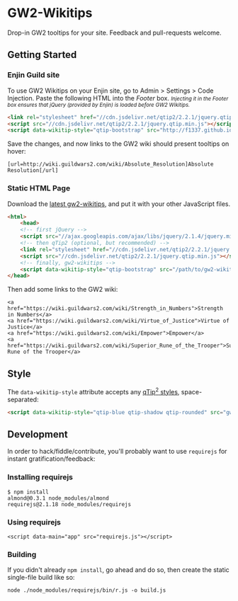 # GW2-Wikitips

Drop-in GW2 tooltips for your site. Feedback and pull-requests welcome.

## Getting Started

### Enjin Guild site

To use GW2 Wikitips on your Enjin site, go to Admin > Settings > Code Injection. Paste the following HTML into the *Footer* box. <small>*Injecting it in the Footer box ensures that jQuery (provided by Enjin) is loaded before GW2 Wikitips.*</small>

```HTML
<link rel="stylesheet" href="//cdn.jsdelivr.net/qtip2/2.2.1/jquery.qtip.min.css">
<script src="//cdn.jsdelivr.net/qtip2/2.2.1/jquery.qtip.min.js"></script>
<script data-wikitip-style="qtip-bootstrap" src="http://f1337.github.io/gw2-wikitips/gw2-wikitips.js"></script>
```

Save the changes, and now links to the GW2 wiki should present tooltips on hover:

```
[url=http://wiki.guildwars2.com/wiki/Absolute_Resolution]Absolute Resolution[/url]
```

### Static HTML Page

Download the [latest gw2-wikitips](https://raw.githubusercontent.com/f1337/gw2-wikitips/master/gw2-wikitips.js), and put it with your other JavaScript files.

```HTML
<html>
	<head>
	<!-- first jQuery -->
	<script src="//ajax.googleapis.com/ajax/libs/jquery/2.1.4/jquery.min.js"></script>
	<!-- then qTip2 (optional, but recommended) -->
	<link rel="stylesheet" href="//cdn.jsdelivr.net/qtip2/2.2.1/jquery.qtip.min.css">
	<script src="//cdn.jsdelivr.net/qtip2/2.2.1/jquery.qtip.min.js"></script>
	<!-- finally, gw2-wikitips -->
	<script data-wikitip-style="qtip-bootstrap" src="/path/to/gw2-wikitips.js"></script>
</head>
```

Then add some links to the GW2 wiki:

```
<a href="https://wiki.guildwars2.com/wiki/Strength_in_Numbers">Strength in Numbers</a>
<a href="https://wiki.guildwars2.com/wiki/Virtue_of_Justice">Virtue of Justice</a>
<a href="https://wiki.guildwars2.com/wiki/Empower">Empower</a>
<a href="https://wiki.guildwars2.com/wiki/Superior_Rune_of_the_Trooper">Superior Rune of the Trooper</a>
```

## Style

The `data-wikitip-style` attribute accepts any [qTip<sup>2</sup> styles](http://qtip2.com/options#style), space-separated:

```HTML
<script data-wikitip-style="qtip-blue qtip-shadow qtip-rounded" src="gw2-wikitips.js"></script>
```

## Development

In order to hack/fiddle/contribute, you'll probably want to use `requirejs` for instant gratification/feedback:

### Installing requirejs

```
$ npm install
almond@0.3.1 node_modules/almond
requirejs@2.1.18 node_modules/requirejs
```

### Using requirejs

```
<script data-main="app" src="requirejs.js"></script>
```

### Building

If you didn't already `npm install`, go ahead and do so, then create the static single-file build like so:

```
node ./node_modules/requirejs/bin/r.js -o build.js
```
